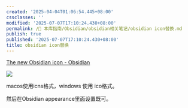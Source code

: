 ```yaml
---
created: '2025-04-04T01:06:54.445+08:00'
cssclasses: ''
modified: '2025-07-07T17:10:24.430+08:00'
permalink: /🧰 本库指南/Obsidian/obsidian相关笔记/obsidian icon替换.md
publish: true
published: '2025-07-07T17:10:24.430+08:00'
title: obsidian icon替换
---
```

[The new Obsidian icon - Obsidian](https://obsidian.md/blog/new-obsidian-icon/)

![](https://pub-pic.oldwinter.top/2025/03/95b2e664dcde8418f4ae1e78765ece27.png)

macos使用icns格式，windows 使用 ico格式。

然后在Obsidian appearance里面设置既可。